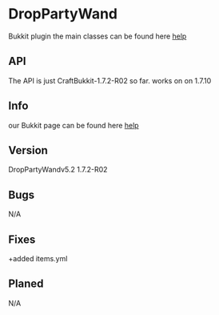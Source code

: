DropPartyWand
=============

Bukkit plugin 
the main classes can be found here [help](https://github.com/unicxa/DropPartyWand/tree/master/com/sickray34s)


API 
------------------
The API is just CraftBukkit-1.7.2-R02 so far.
works on on 1.7.10



Info
------------------
our Bukkit page can be found here [help](http://dev.bukkit.org/bukkit-plugins/droppartywand/)



Version
------------------
DropPartyWandv5.2
1.7.2-R02


Bugs
------------------
N/A

Fixes
------------------
+added items.yml


Planed
------------------
N/A

